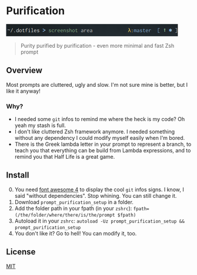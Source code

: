 # Purification

![purification is beautiful](./screenshot.png)

> Purity purified by purification - even more minimal and fast Zsh prompt

## Overview

Most prompts are cluttered, ugly and slow. I'm not sure mine is better, but I like it anyway!

### Why?

* I needed some `git` infos to remind me where the heck is my code? Oh yeah my stash is full.
* I don't like cluttered Zsh framework anymore. I needed something without any dependency I could modify myself easily when I'm bored.
* There is the Greek lambda letter in your prompt to represent a branch, to teach you that everything can be build from Lambda expressions, and to remind you that Half Life is a great game.

## Install

0. You need [font awesome 4](https://fontawesome.com/v4.7.0/) to display the cool `git` infos signs. I know, I said "without dependencies". Stop whining. You can still change it.
1. Download `prompt_purification_setup` in a folder.
2. Add the folder path in your fpath (in your `zshrc`): `fpath=(/the/folder/where/there/is/the/prompt $fpath)`
3. Autoload it in your `zshrc`: `autoload -Uz prompt_purification_setup && prompt_purification_setup`
4. You don't like it? Go to hell! You can modify it, too.

## License

[MIT](http://opensource.org/licenses/MIT)
